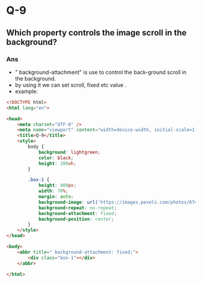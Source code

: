 # Q-9
## Which property controls the image scroll in the background?
### Ans
- " background-attachment" is use to control the back-ground scroll in the background.
- by using it we can set scroll, fixed etc value .
- example:
```html
<!DOCTYPE html>
<html lang="en">

<head>
    <meta charset="UTF-8" />
    <meta name="viewport" content="width=device-width, initial-scale=1.0" />
    <title>Q-9</title>
    <style>
        body {
            background: lightgreen;
            color: black;
            height: 200vh;
        }

        .box-1 {
            height: 400px;
            width: 70%;
            margin: auto;
            background-image: url('https://images.pexels.com/photos/674010/pexels-photo-674010.jpeg?auto=compress&cs=tinysrgb&w=600');
            background-repeat: no-repeat;
            background-attachment: fixed;
            background-position: center;
        }
    </style>
</head>

<body>
    <abbr title=" background-attachment: fixed;">
        <div class="box-1"></div>
    </abbr>

</html>
```
